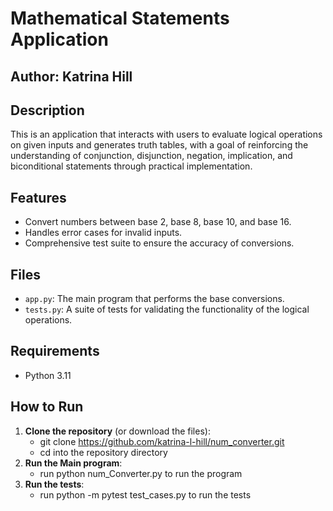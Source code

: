 # Mathematical Statements Application

## Author: Katrina Hill

## Description
This is an application that interacts with users to evaluate logical operations on given inputs and generates truth tables, with a goal of reinforcing the understanding of conjunction, disjunction, negation, implication, and biconditional statements through practical implementation.

## Features
- Convert numbers between base 2, base 8, base 10, and base 16.
- Handles error cases for invalid inputs.
- Comprehensive test suite to ensure the accuracy of conversions.

## Files
- `app.py`: The main program that performs the base conversions.
- `tests.py`: A suite of tests for validating the functionality of the logical operations.

## Requirements
- Python 3.11

## How to Run
1. **Clone the repository** (or download the files):
   - git clone https://github.com/katrina-l-hill/num_converter.git
   - cd into the repository directory
2. **Run the Main program**:
   - run python num_Converter.py to run the program
3. **Run the tests**:
   - run python -m pytest test_cases.py to run the tests